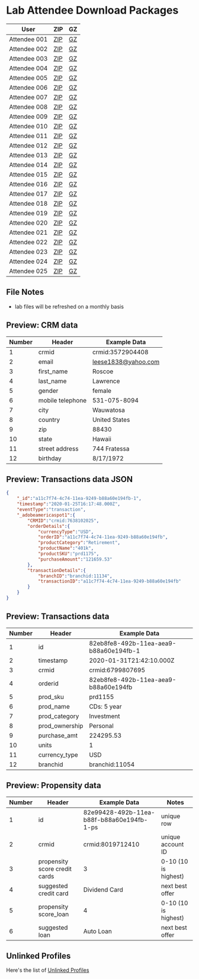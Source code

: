Lab Attendee Download Packages
====================================


| User     | ZIP  | GZ  |
|------------|---|---|
| Attendee 001  | [ZIP](https://github.com/adobe/AEP-Hands-on-Labs/raw/master/labs/fsi/assets/001_fsi.zip)  |  [GZ](https://github.com/adobe/AEP-Hands-on-Labs/raw/master/labs/fsi/assets/001_fsi.tar.gz)  |
| Attendee 002  | [ZIP](https://github.com/adobe/AEP-Hands-on-Labs/raw/master/labs/fsi/assets/002_fsi.zip)  |  [GZ](https://github.com/adobe/AEP-Hands-on-Labs/raw/master/labs/fsi/assets/002_fsi.tar.gz)  |
| Attendee 003  | [ZIP](https://github.com/adobe/AEP-Hands-on-Labs/edit/master/labs/fsi/assets/003_fsi.zip)  |  [GZ](https://github.com/adobe/AEP-Hands-on-Labs/raw/master/labs/fsi/assets/003_fsi.tar.gz)  |
| Attendee 004  | [ZIP](https://github.com/adobe/AEP-Hands-on-Labs/raw/master/labs/fsi/assets/004_fsi.zip) |  [GZ](https://github.com/adobe/AEP-Hands-on-Labs/raw/master/labs/fsi/assets/004_fsi.tar.gz)  |
| Attendee 005  | [ZIP](https://github.com/adobe/AEP-Hands-on-Labs/raw/master/labs/fsi/assets/005_fsi.zip)  |  [GZ](https://github.com/adobe/AEP-Hands-on-Labs/raw/master/labs/fsi/assets/005_fsi.tar.gz)  |
| Attendee 006  | [ZIP](https://github.com/adobe/AEP-Hands-on-Labs/raw/master/labs/fsi/assets/006_fsi.zip)  |  [GZ](https://github.com/adobe/AEP-Hands-on-Labs/raw/master/labs/fsi/assets/006_fsi.tar.gz)  |
| Attendee 007  | [ZIP](https://github.com/adobe/AEP-Hands-on-Labs/raw/master/labs/fsi/assets/007_fsi.zip)  |  [GZ](https://github.com/adobe/AEP-Hands-on-Labs/raw/master/labs/fsi/assets/005_fsi.tar.gz)  |
| Attendee 008  | [ZIP](https://github.com/adobe/AEP-Hands-on-Labs/raw/master/labs/fsi/assets/008_fsi.zip)  |  [GZ](https://github.com/adobe/AEP-Hands-on-Labs/raw/master/labs/fsi/assets/008_fsi.tar.gz)  |
| Attendee 009  | [ZIP](https://github.com/adobe/AEP-Hands-on-Labs/raw/master/labs/fsi/assets/009_fsi.zip)  |  [GZ](https://github.com/adobe/AEP-Hands-on-Labs/raw/master/labs/fsi/assets/009_fsi.tar.gz)  |
| Attendee 010  | [ZIP](https://github.com/adobe/AEP-Hands-on-Labs/raw/master/labs/fsi/assets/010_fsi.zip)  |  [GZ](https://github.com/adobe/AEP-Hands-on-Labs/raw/master/labs/fsi/assets/010_fsi.tar.gz)  |
| Attendee 011  | [ZIP](https://github.com/adobe/AEP-Hands-on-Labs/raw/master/labs/fsi/assets/011_fsi.zip)  |  [GZ](https://github.com/adobe/AEP-Hands-on-Labs/raw/master/labs/fsi/assets/011_fsi.tar.gz)  |
| Attendee 012  | [ZIP](https://github.com/adobe/AEP-Hands-on-Labs/raw/master/labs/fsi/assets/012_fsi.zip)  |  [GZ](https://github.com/adobe/AEP-Hands-on-Labs/raw/master/labs/fsi/assets/012_fsi.tar.gz)  |
| Attendee 013  | [ZIP](https://github.com/adobe/AEP-Hands-on-Labs/raw/master/labs/fsi/assets/013_fsi.zip)  |  [GZ](https://github.com/adobe/AEP-Hands-on-Labs/raw/master/labs/fsi/assets/013_fsi.tar.gz)  |
| Attendee 014  | [ZIP](https://github.com/adobe/AEP-Hands-on-Labs/raw/master/labs/fsi/assets/014_fsi.zip)  |  [GZ](https://github.com/adobe/AEP-Hands-on-Labs/raw/master/labs/fsi/assets/014_fsi.tar.gz)  |
| Attendee 015  | [ZIP](https://github.com/adobe/AEP-Hands-on-Labs/raw/master/labs/fsi/assets/015_fsi.zip)  |  [GZ](https://github.com/adobe/AEP-Hands-on-Labs/raw/master/labs/fsi/assets/015_fsi.tar.gz)  |
| Attendee 016  | [ZIP](https://github.com/adobe/AEP-Hands-on-Labs/raw/master/labs/fsi/assets/016_fsi.zip)  |  [GZ](https://github.com/adobe/AEP-Hands-on-Labs/raw/master/labs/fsi/assets/016_fsi.tar.gz)  |
| Attendee 017  | [ZIP](https://github.com/adobe/AEP-Hands-on-Labs/raw/master/labs/fsi/assets/017_fsi.zip)  |  [GZ](https://github.com/adobe/AEP-Hands-on-Labs/raw/master/labs/fsi/assets/017_fsi.tar.gz)  |
| Attendee 018  | [ZIP](https://github.com/adobe/AEP-Hands-on-Labs/raw/master/labs/fsi/assets/018_fsi.zip)  |  [GZ](https://github.com/adobe/AEP-Hands-on-Labs/raw/master/labs/fsi/assets/018_fsi.tar.gz)  |
| Attendee 019  | [ZIP](https://github.com/adobe/AEP-Hands-on-Labs/raw/master/labs/fsi/assets/019_fsi.zip)  |  [GZ](https://github.com/adobe/AEP-Hands-on-Labs/raw/master/labs/fsi/assets/019_fsi.tar.gz)  |
| Attendee 020  | [ZIP](https://github.com/adobe/AEP-Hands-on-Labs/raw/master/labs/fsi/assets/020_fsi.zip)  |  [GZ](https://github.com/adobe/AEP-Hands-on-Labs/raw/master/labs/fsi/assets/020_fsi.tar.gz)  |
| Attendee 021  | [ZIP](https://github.com/adobe/AEP-Hands-on-Labs/raw/master/labs/fsi/assets/021_fsi.zip)  |  [GZ](https://github.com/adobe/AEP-Hands-on-Labs/raw/master/labs/fsi/assets/021_fsi.tar.gz)  |
| Attendee 022  | [ZIP](https://github.com/adobe/AEP-Hands-on-Labs/raw/master/labs/fsi/assets/022_fsi.zip)  |  [GZ](https://github.com/adobe/AEP-Hands-on-Labs/raw/master/labs/fsi/assets/022_fsi.tar.gz)  |
| Attendee 023  | [ZIP](https://github.com/adobe/AEP-Hands-on-Labs/raw/master/labs/fsi/assets/023_fsi.zip)  |  [GZ](https://github.com/adobe/AEP-Hands-on-Labs/raw/master/labs/fsi/assets/023_fsi.tar.gz)  |
| Attendee 024  | [ZIP](https://github.com/adobe/AEP-Hands-on-Labs/raw/master/labs/fsi/assets/024_fsi.zip)  |  [GZ](https://github.com/adobe/AEP-Hands-on-Labs/raw/master/labs/fsi/assets/024_fsi.tar.gz)  |
| Attendee 025  | [ZIP](https://github.com/adobe/AEP-Hands-on-Labs/raw/master/labs/fsi/assets/025_fsi.zip)  |  [GZ](https://github.com/adobe/AEP-Hands-on-Labs/raw/master/labs/fsi/assets/025_fsi.tar.gz)  |



File Notes
----------------------------
 - lab files will be refreshed on a monthly basis




Preview: CRM data
-----------------------------

| Number     | Header  | Example Data  |
|------------|---|---|
| 1  | crmid  |  crmid:3572904408  |
| 2  | email  |  leese1838@yahoo.com  |
| 3  | first_name  |  Roscoe |
| 4  | last_name  |  Lawrence  |
| 5  | gender  |  female  |
| 6  | mobile telephone  |  531-075-8094  |
| 7  | city  |  Wauwatosa  |
| 8  | country  |  United States  |
| 9  | zip  |  88430  |
| 10  | state  |  Hawaii  |
| 11  | street address  |  744 Fratessa  |
| 12  | birthday  |  8/17/1972  |


Preview: Transactions data JSON
-----------------------------

```json
{ 
    "_id":"a11c7f74-4c74-11ea-9249-b88a60e194fb-1",
    "timestamp":"2020-01-25T16:17:48.000Z",
    "eventType":"transaction",
    "_adobeamericaspot1":{ 
        "CRMID":"crmid:7638102025",
        "orderDetails":{ 
            "currencyType":"USD",
            "orderID":"a11c7f74-4c74-11ea-9249-b88a60e194fb",
            "productCategory":"Retirement",
            "productName":"401k",
            "productSKU":"prd1175",
            "purchaseAmount":"121659.53"
        },
        "transactionDetails":{ 
            "branchID":"branchid:11134",
            "transactionID":"a11c7f74-4c74-11ea-9249-b88a60e194fb"
        }
    }
}
```


Preview: Transactions data
-----------------------------

| Number     | Header  | Example Data  |
|------------|---|---|
| 1  | id  |  82eb8fe8-492b-11ea-aea9-b88a60e194fb-1 |
| 2  | timestamp  |  2020-01-31T21:42:10.000Z  |
| 3  | crmid  |  crmid:6799807695 |
| 4  | orderid  |  82eb8fe8-492b-11ea-aea9-b88a60e194fb  |
| 5  | prod_sku  |  prd1155  |
| 6  | prod_name  |  CDs: 5 year  |
| 7  | prod_category  |  Investment  |
| 8  | prod_ownership |  Personal  |
| 9  | purchase_amt  |  224295.53  |
| 10  | units  | 1 |
| 11  | currency_type  |  USD |
| 12  | branchid  |  branchid:11054  |


Preview: Propensity data
-----------------------------

| Number     | Header  | Example Data  |  Notes |
|------------|---|---|---|
| 1  | id  |  82e99428-492b-11ea-b88f-b88a60e194fb-1-ps | unique row |
| 2  | crmid  |  crmid:8019712410  | unique account ID |
| 3  | propensity score credit cards  |  3 | 0-10 (10 is highest) |
| 4  | suggested credit card  |  Dividend Card | next best offer |
| 5  | propensity score_loan |  4 | 0-10 (10 is highest) |
| 6  | suggested loan |  Auto Loan  | next best offer |


Unlinked Profiles
----------------------------

Here's the list of [Unlinked Profiles](https://github.com/adobe/AEP-Hands-on-Labs/blob/master/labs/fsi/unlinked_fsi.md)
